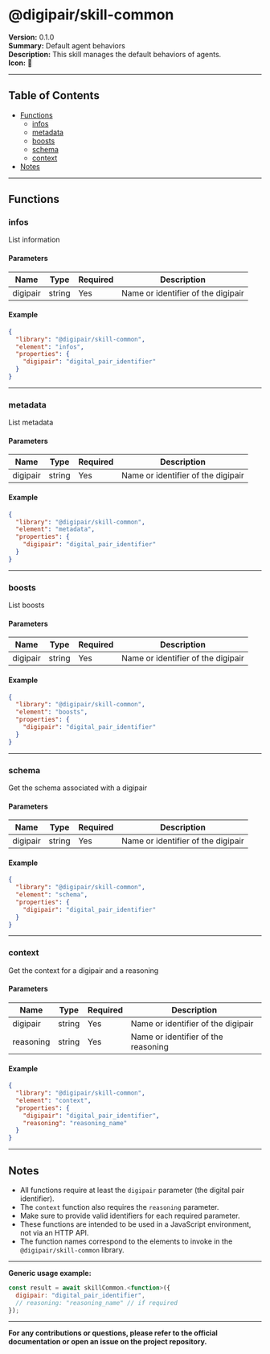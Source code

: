 # @digipair/skill-common

**Version:** 0.1.0  
**Summary:** Default agent behaviors  
**Description:** This skill manages the default behaviors of agents.  
**Icon:** 🚀

---

## Table of Contents

- [Functions](#functions)
  - [infos](#infos)
  - [metadata](#metadata)
  - [boosts](#boosts)
  - [schema](#schema)
  - [context](#context)
- [Notes](#notes)

---

## Functions

### infos

List information

#### Parameters

| Name     | Type   | Required | Description                        |
| -------- | ------ | -------- | ---------------------------------- |
| digipair | string | Yes      | Name or identifier of the digipair |

#### Example

```json
{
  "library": "@digipair/skill-common",
  "element": "infos",
  "properties": {
    "digipair": "digital_pair_identifier"
  }
}
```

---

### metadata

List metadata

#### Parameters

| Name     | Type   | Required | Description                        |
| -------- | ------ | -------- | ---------------------------------- |
| digipair | string | Yes      | Name or identifier of the digipair |

#### Example

```json
{
  "library": "@digipair/skill-common",
  "element": "metadata",
  "properties": {
    "digipair": "digital_pair_identifier"
  }
}
```

---

### boosts

List boosts

#### Parameters

| Name     | Type   | Required | Description                        |
| -------- | ------ | -------- | ---------------------------------- |
| digipair | string | Yes      | Name or identifier of the digipair |

#### Example

```json
{
  "library": "@digipair/skill-common",
  "element": "boosts",
  "properties": {
    "digipair": "digital_pair_identifier"
  }
}
```

---

### schema

Get the schema associated with a digipair

#### Parameters

| Name     | Type   | Required | Description                        |
| -------- | ------ | -------- | ---------------------------------- |
| digipair | string | Yes      | Name or identifier of the digipair |

#### Example

```json
{
  "library": "@digipair/skill-common",
  "element": "schema",
  "properties": {
    "digipair": "digital_pair_identifier"
  }
}
```

---

### context

Get the context for a digipair and a reasoning

#### Parameters

| Name      | Type   | Required | Description                         |
| --------- | ------ | -------- | ----------------------------------- |
| digipair  | string | Yes      | Name or identifier of the digipair  |
| reasoning | string | Yes      | Name or identifier of the reasoning |

#### Example

```json
{
  "library": "@digipair/skill-common",
  "element": "context",
  "properties": {
    "digipair": "digital_pair_identifier",
    "reasoning": "reasoning_name"
  }
}
```

---

## Notes

- All functions require at least the `digipair` parameter (the digital pair identifier).
- The `context` function also requires the `reasoning` parameter.
- Make sure to provide valid identifiers for each required parameter.
- These functions are intended to be used in a JavaScript environment, not via an HTTP API.
- The function names correspond to the elements to invoke in the `@digipair/skill-common` library.

---

**Generic usage example:**

```js
const result = await skillCommon.<function>({
  digipair: "digital_pair_identifier",
  // reasoning: "reasoning_name" // if required
});
```

---

**For any contributions or questions, please refer to the official documentation or open an issue on the project repository.**
